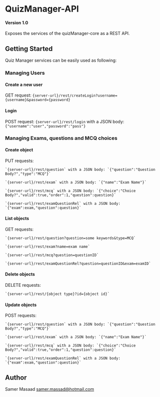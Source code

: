 # QuizManager-API
#### Version 1.0

Exposes the services of the quizManager-core as a REST API.

## Getting Started

Quiz Manager services can be easily used as following:

### Managing Users

#### Create a new user

GET request: `{server-url}/rest/createLogin?username={username}&password={password}`

#### Login

POST request: `{server-url}/rest/login` with a JSON body: `{"username":"user","password":"pass"}`


### Managing Exams, questions and MCQ choices

#### Create object

PUT requests:

	`{server-url}/rest/question` with a JSON body: `{"question":"Question Body?","type":"MCQ"}`
	
	`{server-url}/rest/exam` with a JSON body: `{"name":"Exam Name"}`
	
	`{server-url}/rest/mcq` with a JSON body: `{"choice":"Choice Body?","valid":true,"order":1,"question":question}`
	
	`{server-url}/rest/examQuestionRel` with a JSON body: `{"exam":exam,"question":question}`

#### List objects

GET requests:

	`{server-url}/rest/question?question=some keywords&type=MCQ`
	
	`{server-url}/rest/exam?name=exam name`
	
	`{server-url}/rest/mcq?question=questionID`
	
	`{server-url}/rest/examQuestionRel?question=questionID&exam=examID`
	
	
#### Delete objects

DELETE requests:

	`{server-url}/rest/{object type}?id={object id}`
	
#### Update objects

POST requests:

	`{server-url}/rest/question` with a JSON body: `{"question":"Question Body?","type":"MCQ"}`
	
	`{server-url}/rest/exam` with a JSON body: `{"name":"Exam Name"}`
	
	`{server-url}/rest/mcq` with a JSON body: `{"choice":"Choice Body?","valid":true,"order":1,"question":question}`
	
	`{server-url}/rest/examQuestionRel` with a JSON body: `{"exam":exam,"question":question}`
	

## Author

Samer Masaad
samer.massad@hotmail.com

